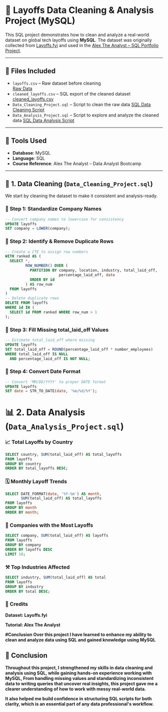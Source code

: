 # 💼 Layoffs Data Cleaning & Analysis Project (MySQL)

This SQL project demonstrates how to clean and analyze a real-world dataset on global tech layoffs using **MySQL**. The dataset was originally collected from [Layoffs.fyi](https://layoffs.fyi) and used in the [Alex The Analyst – SQL Portfolio Project](https://www.youtube.com/@AlexTheAnalyst).

---

## 📁 Files Included

- `layoffs.csv` – Raw dataset before cleaning  
  [Raw Data](layoffs.csv)
- `cleaned_layoffs.csv` – SQL export of the cleaned dataset  
  [cleaned_layoffs.csv](cleaned_layoffs.csv)
- `Data_Cleaning_Project.sql` – Script to clean the raw data
  [SQL Data Cleaning Script](Data_Cleaning_Project.sql)
- `Data_Analysis_Project.sql` – Script to explore and analyze the cleaned data
  [SQL Data Analysis Script](Data_Analysis_Project.sql)

---

## 🧰 Tools Used

- **Database**: MySQL
- **Language**: SQL
- **Course Reference**: Alex The Analyst – Data Analyst Bootcamp

---

## 🧹 1. Data Cleaning (`Data_Cleaning_Project.sql`)

We start by cleaning the dataset to make it consistent and analysis-ready.

### 🔸 Step 1: Standardize Company Names

```sql
-- Convert company names to lowercase for consistency
UPDATE layoffs
SET company = LOWER(company);
```
### 🔸 Step 2: Identify & Remove Duplicate Rows

```sql
-- Create a CTE to assign row numbers
WITH ranked AS (
  SELECT *, 
         ROW_NUMBER() OVER (
           PARTITION BY company, location, industry, total_laid_off, 
                        percentage_laid_off, date
           ORDER BY id
         ) AS row_num
  FROM layoffs
)
-- Delete duplicate rows
DELETE FROM layoffs
WHERE id IN (
  SELECT id FROM ranked WHERE row_num > 1
);
```
### 🔸 Step 3: Fill Missing total_laid_off Values
``` sql
-- Estimate total_laid_off where missing
UPDATE layoffs
SET total_laid_off = ROUND(percentage_laid_off * number_employees)
WHERE total_laid_off IS NULL
  AND percentage_laid_off IS NOT NULL;

```
### 🔸 Step 4: Convert Date Format


``` sql
-- Convert 'MM/DD/YYYY' to proper DATE format
UPDATE layoffs
SET date = STR_TO_DATE(date, '%m/%d/%Y');
```

# 📊 2. Data Analysis (`Data_Analysis_Project.sql`)

### 📈 Total Layoffs by Country
``` sql
SELECT country, SUM(total_laid_off) AS total_layoffs
FROM layoffs
GROUP BY country
ORDER BY total_layoffs DESC;
```
### 🗓️ Monthly Layoff Trends
``` sql
SELECT DATE_FORMAT(date, '%Y-%m') AS month, 
       SUM(total_laid_off) AS total_layoffs
FROM layoffs
GROUP BY month
ORDER BY month;

```
### 🏢 Companies with the Most Layoffs
``` sql
SELECT company, SUM(total_laid_off) AS layoffs
FROM layoffs
GROUP BY company
ORDER BY layoffs DESC
LIMIT 10;

```
### ⚒ Top Industries Affected
```sql 
SELECT industry, SUM(total_laid_off) AS total
FROM layoffs
GROUP BY industry
ORDER BY total DESC;

```

### 🙌 Credits
<b> Dataset: Layoffs.fyi


<b> Tutorial: Alex The Analyst

#Conclusion
Over this project I have learned to enhance my ability to clean and analyze data using SQL and gained knowledge using MySQL

## 🧠 Conclusion

Throughout this project, I strengthened my skills in data cleaning and analysis using SQL, while gaining hands-on experience working with MySQL, From handling missing values and standardizing inconsistent data to writing queries that uncover real insights, this project gave me a clearer understanding of how to work with messy real-world data. 

It also helped me build confidence in structuring SQL scripts for both clarity, which is an essential part of any data professional's workflow.

